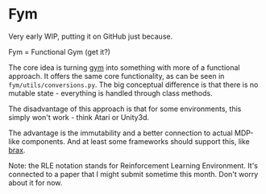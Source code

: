 # Fym

Very early WIP, putting it on GitHub just because.

Fym = Functional Gym (get it?)

The core idea is turning [gym](https://github.com/openai/gym) into something with
more of a functional approach. It offers the same core functionality, as can be seen in `fym/utils/conversions.py`.
The big conceptual difference is that there is no mutable state - everything is handled through class methods.

The disadvantage of this approach is that for some environments, this simply won't work - think Atari or Unity3d. 

The advantage is the immutability and a better connection to actual MDP-like components. 
And at least some frameworks should support this, like [brax](https://github.com/google/brax). 

Note: the RLE notation stands for Reinforcement Learning Environment. 
It's connected to a paper that I might submit sometime this month. Don't worry about it for now.